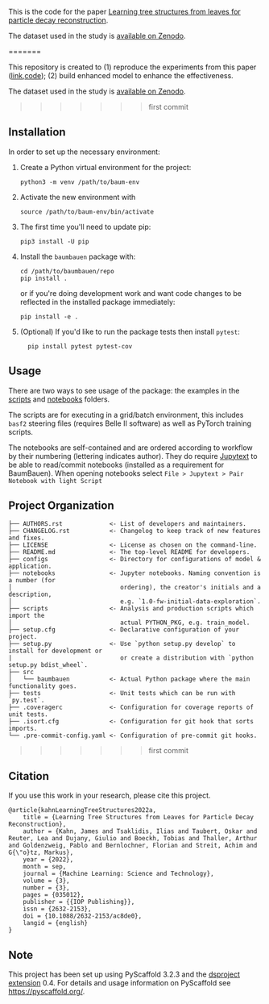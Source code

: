 This is the code for the paper [Learning tree structures from leaves for particle decay reconstruction](https://doi.org/10.1088/2632-2153/ac8de0).

The dataset used in the study is [available on Zenodo](https://doi.org/10.5281/zenodo.6983258).


=======


This repository is created to (1) reproduce the experiments from this paper ([link](https://arxiv.org/abs/2208.14924),[code](https://github.com/Helmholtz-AI-Energy/BaumBauen)); (2) build enhanced model to enhance the effectiveness. 

The dataset used in the study is [available on Zenodo](https://doi.org/10.5281/zenodo.6983258).

>>>>>>> first commit
## Installation

In order to set up the necessary environment:

1. Create a Python virtual environment for the project:
   ```
   python3 -m venv /path/to/baum-env
   ```
2. Activate the new environment with
   ```
   source /path/to/baum-env/bin/activate
   ```
3. The first time you'll need to update pip:
   ```
   pip3 install -U pip
   ```
4. Install the `baumbauen` package  with:
   ```
   cd /path/to/baumbauen/repo
   pip install .
   ```
   or if you're doing development work and want code changes to be reflected in the installed package immediately:
   ```
   pip install -e .
   ```
5. (Optional) If you'd like to run the package tests then install `pytest`:
   ```
	 pip install pytest pytest-cov
	 ```


## Usage

There are two ways to see usage of the package: the examples in the [scripts](scripts/README.md) and [notebooks](notebooks) folders.

The scripts are for executing in a grid/batch environment, this includes `basf2` steering files (requires Belle II software) as well as PyTorch training scripts.

The notebooks are self-contained and are ordered according to workflow by their numbering (lettering indicates author).
They do require [Jupytext](https://github.com/mwouts/jupytext) to be able to read/commit notebooks (installed as a requirement for BaumBauen).
When opening notebooks select `File > Jupytext > Pair Notebook with light Script`


## Project Organization

```
├── AUTHORS.rst             <- List of developers and maintainers.
├── CHANGELOG.rst           <- Changelog to keep track of new features and fixes.
├── LICENSE                 <- License as chosen on the command-line.
├── README.md               <- The top-level README for developers.
├── configs                 <- Directory for configurations of model & application.
├── notebooks               <- Jupyter notebooks. Naming convention is a number (for
│                              ordering), the creator's initials and a description,
│                              e.g. `1.0-fw-initial-data-exploration`.
├── scripts                 <- Analysis and production scripts which import the
│                              actual PYTHON_PKG, e.g. train_model.
├── setup.cfg               <- Declarative configuration of your project.
├── setup.py                <- Use `python setup.py develop` to install for development or
|                              or create a distribution with `python setup.py bdist_wheel`.
├── src
│   └── baumbauen           <- Actual Python package where the main functionality goes.
├── tests                   <- Unit tests which can be run with `py.test`.
├── .coveragerc             <- Configuration for coverage reports of unit tests.
├── .isort.cfg              <- Configuration for git hook that sorts imports.
└── .pre-commit-config.yaml <- Configuration of pre-commit git hooks.
```


>>>>>>> first commit
## Citation

If you use this work in your research, please cite this project.
```
@article{kahnLearningTreeStructures2022a,
    title = {Learning Tree Structures from Leaves for Particle Decay Reconstruction},
    author = {Kahn, James and Tsaklidis, Ilias and Taubert, Oskar and Reuter, Lea and Dujany, Giulio and Boeckh, Tobias and Thaller, Arthur and Goldenzweig, Pablo and Bernlochner, Florian and Streit, Achim and G{\"o}tz, Markus},
    year = {2022},
    month = sep,
    journal = {Machine Learning: Science and Technology},
    volume = {3},
    number = {3},
    pages = {035012},
    publisher = {{IOP Publishing}},
    issn = {2632-2153},
    doi = {10.1088/2632-2153/ac8de0},
    langid = {english}
}

```

## Note

This project has been set up using PyScaffold 3.2.3 and the [dsproject extension] 0.4.
For details and usage information on PyScaffold see https://pyscaffold.org/.

[conda]: https://docs.conda.io/
[pre-commit]: https://pre-commit.com/
[Jupyter]: https://jupyter.org/
[Jupytext]: https://github.com/mwouts/jupytext
[nbstripout]: https://github.com/kynan/nbstripout
[Google style]: http://google.github.io/styleguide/pyguide.html#38-comments-and-docstrings
[dsproject extension]: https://github.com/pyscaffold/pyscaffoldext-dsproject
